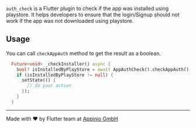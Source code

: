 ```auth_check``` is a Flutter plugin to check if the app was installed using playstore. It helps developers to ensure that the login/Signup should not work if the app was not downloaded using playstore.

## Usage

You can call `checkAppAuth` method to get the result as a boolean.

```dart
  Future<void> _checkInstaller() async {
    bool? isInstalledByPlayStore = await AppAuthCheck().checkAppAuth();
    if (isInstalledByPlayStore != null) {
      setState(() {
        // do your action
      });
    }
  }
```
<hr/>
Made with ❤ by Flutter team at <a href="https://appinio.app">Appinio GmbH</a>

